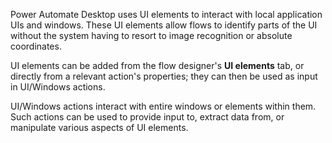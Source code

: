 Power Automate Desktop uses UI elements to interact with local application UIs and windows. These UI elements allow flows to identify parts of the UI without the system having to resort to image recognition or absolute coordinates.

UI elements can be added from the flow designer's **UI elements** tab, or directly from a relevant action's properties; they can then be used as input in UI/Windows actions.

UI/Windows actions interact with entire windows or elements within them. Such actions can be used to provide input to, extract data from, or manipulate various aspects of UI elements.